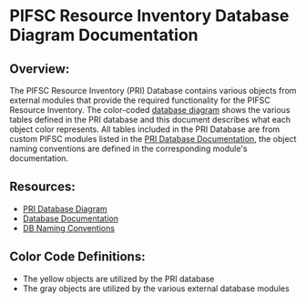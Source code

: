# PIFSC Resource Inventory Database Diagram Documentation

## Overview:
The PIFSC Resource Inventory (PRI) Database contains various objects from external modules that provide the required functionality for the PIFSC Resource Inventory. The color-coded [database diagram](data_model/PRI_DB_diagram.pdf) shows the various tables defined in the PRI database and this document describes what each object color represents. All tables included in the PRI Database are from custom PIFSC modules listed in the [PRI Database Documentation](PIFSC%20Resource%20Inventory%20Database%20Documentation.md), the object naming conventions are defined in the corresponding module's documentation.

## Resources:
-   [PRI Database Diagram](data_model/PRI_DB_diagram.pdf)
-   [Database Documentation](PIFSC%20Resource%20Inventory%20Database%20Documentation.md)
-   [DB Naming Conventions](PIFSC%20Resource%20Inventory%20DB%20Diagram%20Documentation.md)

## Color Code Definitions:
-   The yellow objects are utilized by the PRI database
-   The gray objects are utilized by the various external database modules
